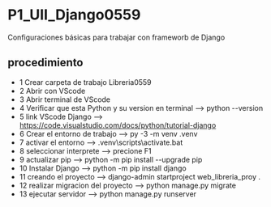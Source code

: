 # P1_UII_Django0559
Configuraciones básicas para trabajar con frameworb de Django
## procedimiento
- 1 Crear carpeta de trabajo Libreria0559
- 2 Abrir con VScode
- 3 Abrir terminal de VScode
- 4 Verificar que esta Python y su version en terminal --> python --version
- 5 link VScode Django --> https://code.visualstudio.com/docs/python/tutorial-django
- 6 Crear el entorno de trabajo --> py -3 -m venv .venv
- 7 activar el entorno --> .venv\scripts\activate.bat
- 8 seleccionar interprete --> precione F1
- 9 actualizar pip --> python -m pip install --upgrade pip
- 10 Instalar Django --> python -m pip install django
- 11 creando el proyecto --> django-admin startproject web_libreria_proy .
- 12 realizar migracion del proyecto --> python manage.py migrate
- 13 ejecutar servidor --> python manage.py runserver
